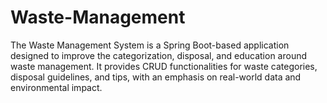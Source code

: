 # Waste-Management
The Waste Management System is a Spring Boot-based application designed to improve the categorization, disposal, and education around waste management. It provides CRUD functionalities for waste categories, disposal guidelines, and tips, with an emphasis on real-world data and environmental impact.
